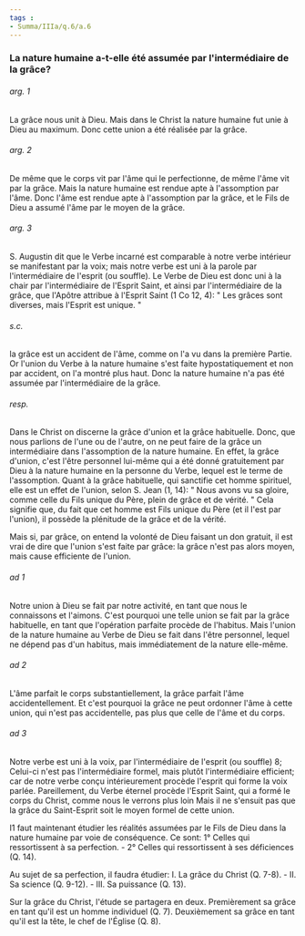 ```yaml
---
tags : 
- Summa/IIIa/q.6/a.6
---
```


### La nature humaine a-t-elle été assumée par l'intermédiaire de la grâce?

###### arg. 1
La grâce nous unit à Dieu. Mais dans le Christ la nature humaine fut unie à Dieu au maximum. Donc cette union a été réalisée par la grâce. 

###### arg. 2
De même que le corps vit par l'âme qui le perfectionne, de même l'âme vit par la grâce. Mais la nature humaine est rendue apte à l'assomption par l'âme. Donc l'âme est rendue apte à l'assomption par la grâce, et le Fils de Dieu a assumé l'âme par le moyen de la grâce. 

###### arg. 3
S. Augustin dit que le Verbe incarné est comparable à notre verbe intérieur se manifestant par la voix; mais notre verbe est uni à la parole par l'intermédiaire de l'esprit (ou souffle). Le Verbe de Dieu est donc uni à la chair par l'intermédiaire de l'Esprit Saint, et ainsi par l'intermédiaire de la grâce, que l'Apôtre attribue à l'Esprit Saint (1 Co 12, 4): " Les grâces sont diverses, mais l'Esprit est unique. " 

###### s.c.
la grâce est un accident de l'âme, comme on l'a vu dans la première Partie. Or l'union du Verbe à la nature humaine s'est faite hypostatiquement et non par accident, on l'a montré plus haut. Donc la nature humaine n'a pas été assumée par l'intermédiaire de la grâce. 

###### resp.
Dans le Christ on discerne la grâce d'union et la grâce habituelle. Donc, que nous parlions de l'une ou de l'autre, on ne peut faire de la grâce un intermédiaire dans l'assomption de la nature humaine. En effet, la grâce d'union, c'est l'être personnel lui-même qui a été donné gratuitement par Dieu à la nature humaine en la personne du Verbe, lequel est le terme de l'assomption. Quant à la grâce habituelle, qui sanctifie cet homme spirituel, elle est un effet de l'union, selon S. Jean (1, 14): " Nous avons vu sa gloire, comme celle du Fils unique du Père, plein de grâce et de vérité. " Cela signifie que, du fait que cet homme est Fils unique du Père (et il l'est par l'union), il possède la plénitude de la grâce et de la vérité. 

Mais si, par grâce, on entend la volonté de Dieu faisant un don gratuit, il est vrai de dire que l'union s'est faite par grâce: la grâce n'est pas alors moyen, mais cause efficiente de l'union. 

###### ad 1
Notre union à Dieu se fait par notre activité, en tant que nous le connaissons et l'aimons. C'est pourquoi une telle union se fait par la grâce habituelle, en tant que l'opération parfaite procède de l'habitus. Mais l'union de la nature humaine au Verbe de Dieu se fait dans l'être personnel, lequel ne dépend pas d'un habitus, mais immédiatement de la nature elle-même. 

###### ad 2
L'âme parfait le corps substantiellement, la grâce parfait l'âme accidentellement. Et c'est pourquoi la grâce ne peut ordonner l'âme à cette union, qui n'est pas accidentelle, pas plus que celle de l'âme et du corps. 

###### ad 3
Notre verbe est uni à la voix, par l'intermédiaire de l'esprit (ou souffle) 8; Celui-ci n'est pas l'intermédiaire formel, mais plutôt l'intermédiaire efficient; car de notre verbe conçu intérieurement procède l'esprit qui forme la voix parlée. Pareillement, du Verbe éternel procède l'Esprit Saint, qui a formé le corps du Christ, comme nous le verrons plus loin Mais il ne s'ensuit pas que la grâce du Saint-Esprit soit le moyen formel de cette union. 

I1 faut maintenant étudier les réalités assumées par le Fils de Dieu dans la nature humaine par voie de conséquence. Ce sont: 1° Celles qui ressortissent à sa perfection. - 2° Celles qui ressortissent à ses déficiences (Q. 14). 

Au sujet de sa perfection, il faudra étudier: I. La grâce du Christ (Q. 7-8). - II. Sa science (Q. 9-12). - III. Sa puissance (Q. 13). 

Sur la grâce du Christ, l'étude se partagera en deux. Premièrement sa grâce en tant qu'il est un homme individuel (Q. 7). Deuxièmement sa grâce en tant qu'il est la tête, le chef de l'Église (Q. 8). 

